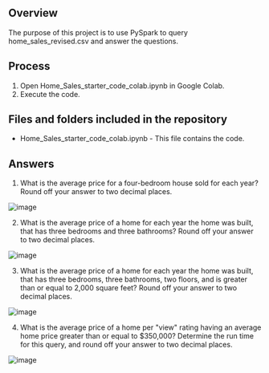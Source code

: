 ## Overview

The purpose of this project is to use PySpark to query home_sales_revised.csv and answer the questions.  

## Process  
1. Open Home_Sales_starter_code_colab.ipynb in Google Colab.  
2. Execute the code.  

## Files and folders included in the repository  
- Home_Sales_starter_code_colab.ipynb - This file contains the code.  

## Answers  
1. What is the average price for a four-bedroom house sold for each year? Round off your answer to two decimal places.

![image](https://github.com/Leena-680/home-sales/assets/10916160/27505354-1271-4703-a060-3681d1fc2a4f)  


2. What is the average price of a home for each year the home was built, that has three bedrooms and three bathrooms? Round off your answer to two decimal places.

![image](https://github.com/Leena-680/home-sales/assets/10916160/30f1ed47-20ef-4f00-9e90-3a38dda6372a)  


3. What is the average price of a home for each year the home was built, that has three bedrooms, three bathrooms, two floors, and is greater than or equal to 2,000 square feet? Round off your answer to two decimal places.  

![image](https://github.com/Leena-680/home-sales/assets/10916160/57fac3f3-608c-497d-afd2-1e6d713f7990)   


4. What is the average price of a home per "view" rating having an average home price greater than or equal to $350,000? Determine the run time for this query, and round off your answer to two decimal places.

![image](https://github.com/Leena-680/home-sales/assets/10916160/a269f860-c633-42df-81d7-1093892c318a)  

